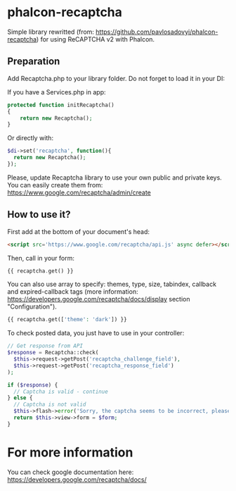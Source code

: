 # phalcon-recaptcha

Simple library rewritted (from: https://github.com/pavlosadovyi/phalcon-recaptcha) for using ReCAPTCHA v2 with Phalcon.

## Preparation

Add Recaptcha.php to your library folder.
Do not forget to load it in your DI:

If you have a Services.php in app:
```php
protected function initRecaptcha()
{
    return new Recaptcha();
}
```

Or directly with:
```php
$di->set('recaptcha', function(){
  return new Recaptcha();
});
```

Please, update Recaptcha library to use your own public and private keys. You can easily create them from:
https://www.google.com/recaptcha/admin/create

## How to use it?

First add at the bottom of your document's head: 
```html
<script src='https://www.google.com/recaptcha/api.js' async defer></script>
```

Then, call in your form:
```php
{{ recaptcha.get() }}
```
You can also use array to specify: themes, type, size, tabindex, callback and expired-callback tags (more information: https://developers.google.com/recaptcha/docs/display section "Configuration").
```php
{{ recaptcha.get(['theme': 'dark']) }}
```

To check posted data, you just have to use in your controller:
```php
// Get response from API
$response = Recaptcha::check(
  $this->request->getPost('recaptcha_challenge_field'),
  $this->request->getPost('recaptcha_response_field')
);

if ($response) {
  // Captcha is valid - continue
} else {
  // Captcha is not valid
  $this->flash->error('Sorry, the captcha seems to be incorrect, please try again.');
  return $this->view->form = $form;
}
```

# For more information

You can check google documentation here: https://developers.google.com/recaptcha/docs/
